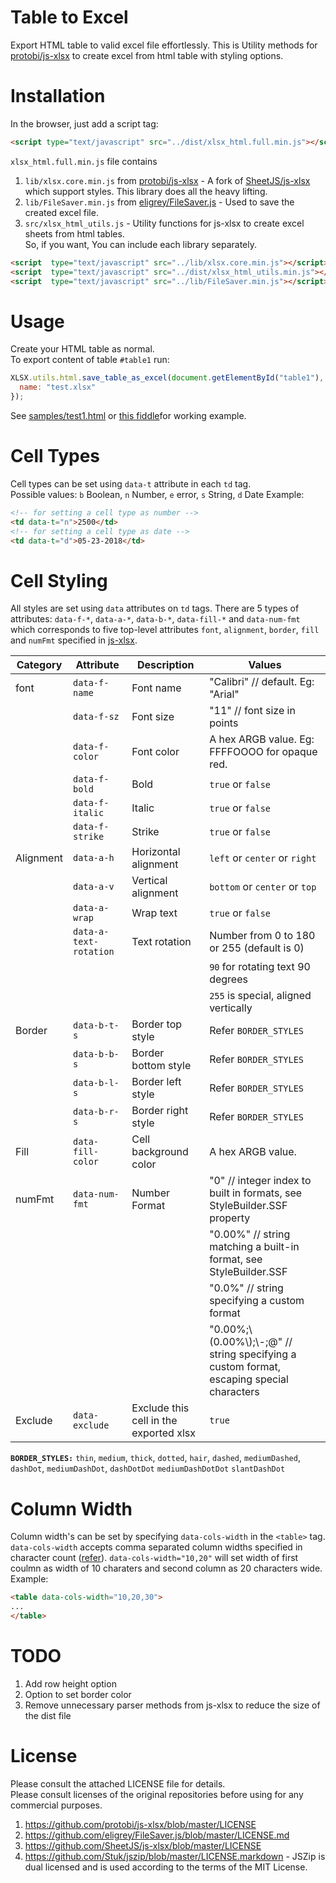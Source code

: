 # Table to Excel

Export HTML table to valid excel file effortlessly.
This is Utility methods for [protobi/js-xlsx](https://github.com/protobi/js-xlsx) to create excel from html table with styling options.

# Installation

In the browser, just add a script tag:

```html
<script type="text/javascript" src="../dist/xlsx_html.full.min.js"></script>
```

`xlsx_html.full.min.js` file contains

1. `lib/xlsx.core.min.js` from [protobi/js-xlsx](https://github.com/protobi/js-xlsx) - A fork of [SheetJS/js-xlsx](https://github.com/SheetJS/js-xlsx) which support styles. This library does all the heavy lifting.
2. `lib/FileSaver.min.js` from [eligrey/FileSaver.js](https://github.com/eligrey/FileSaver.js/) - Used to save the created excel file.
3. `src/xlsx_html_utils.js` - Utility functions for js-xlsx to create excel sheets from html tables.  
   So, if you want, You can include each library separately.

```html
<script  type="text/javascript" src="../lib/xlsx.core.min.js"></script>
<script  type="text/javascript" src="../dist/xlsx_html_utils.min.js"></script>
<script  type="text/javascript" src="../lib/FileSaver.min.js"></script>
```

# Usage

Create your HTML table as normal.  
To export content of table `#table1` run:

```javascript
XLSX.utils.html.save_table_as_excel(document.getElementById("table1"), {
  name: "test.xlsx"
});
```

See [samples/test1.html](https://github.com/linways/table-to-excel/blob/master/samples/test1.html) or [this fiddle](https://jsfiddle.net/rohithb/e2h4mbc5/)for working example.

# Cell Types

Cell types can be set using `data-t` attribute in each `td` tag.  
Possible values: `b` Boolean, `n` Number, `e` error, `s` String, `d` Date
Example:

```html
<!-- for setting a cell type as number -->
<td data-t="n">2500</td>
<!-- for setting a cell type as date -->
<td data-t="d">05-23-2018</td>
```

# Cell Styling

All styles are set using `data` attributes on `td` tags.
There are 5 types of attributes: `data-f-*`, `data-a-*`, `data-b-*`, `data-fill-*` and `data-num-fmt` which corresponds to five top-level attributes `font`, `alignment`, `border`, `fill` and `numFmt` specified in [js-xlsx](https://github.com/protobi/js-xlsx).

| Category  | Attribute              | Description                            | Values                                                                                      |
| --------- | ---------------------- | -------------------------------------- | ------------------------------------------------------------------------------------------- |
| font      | `data-f-name`          | Font name                              | "Calibri" // default. Eg: "Arial"                                                           |
|           | `data-f-sz`            | Font size                              | "11" // font size in points                                                                 |
|           | `data-f-color`         | Font color                             | A hex ARGB value. Eg: FFFFOOOO for opaque red.                                              |
|           | `data-f-bold`          | Bold                                   | `true` or `false`                                                                           |
|           | `data-f-italic`        | Italic                                 | `true` or `false`                                                                           |
|           | `data-f-strike`        | Strike                                 | `true` or `false`                                                                           |
| Alignment | `data-a-h`             | Horizontal alignment                   | `left` or `center` or `right`                                                               |
|           | `data-a-v`             | Vertical alignment                     | `bottom` or `center` or `top`                                                               |
|           | `data-a-wrap`          | Wrap text                              | `true` or `false`                                                                           |
|           | `data-a-text-rotation` | Text rotation                          | Number from 0 to 180 or 255 (default is 0)                                                  |
|           |                        |                                        | `90` for rotating text 90 degrees                                                           |
|           |                        |                                        | `255` is special, aligned vertically                                                        |
| Border    | `data-b-t-s`           | Border top style                       | Refer `BORDER_STYLES`                                                                       |
|           | `data-b-b-s`           | Border bottom style                       | Refer `BORDER_STYLES`                                                                       |
|           | `data-b-l-s`           | Border left style                       | Refer `BORDER_STYLES`                                                                       |
|           | `data-b-r-s`           | Border right style                       | Refer `BORDER_STYLES`                                                                       |
| Fill      | `data-fill-color`      | Cell background color                  | A hex ARGB value.                                                                           |
| numFmt    | `data-num-fmt`         | Number Format                          | "0" // integer index to built in formats, see StyleBuilder.SSF property                     |
|           |                        |                                        | "0.00%" // string matching a built-in format, see StyleBuilder.SSF                          |
|           |                        |                                        | "0.0%" // string specifying a custom format                                                 |
|           |                        |                                        | "0.00%;\\(0.00%\\);\\-;@" // string specifying a custom format, escaping special characters |
| Exclude   | `data-exclude`         | Exclude this cell in the exported xlsx | `true`                                                                                      |

**`BORDER_STYLES:`** `thin`, `medium`, `thick`, `dotted`, `hair`, `dashed`, `mediumDashed`, `dashDot`, `mediumDashDot`, `dashDotDot` `mediumDashDotDot` `slantDashDot`

# Column Width

Column width's can be set by specifying `data-cols-width` in the `<table>` tag.
`data-cols-width` accepts comma separated column widths specified in character count ([refer](https://github.com/SheetJS/js-xlsx#column-properties)).
`data-cols-width="10,20"` will set width of first coulmn as width of 10 charaters and second column as 20 characters wide.
Example:

```html
<table data-cols-width="10,20,30">
...
</table>
```

# TODO

1. Add row height option
2. Option to set border color
3. Remove unnecessary parser methods from js-xlsx to reduce the size of the dist file

# License

Please consult the attached LICENSE file for details.  
Please consult licenses of the original repositories before using for any commercial purposes.

1. https://github.com/protobi/js-xlsx/blob/master/LICENSE
2. https://github.com/eligrey/FileSaver.js/blob/master/LICENSE.md
3. https://github.com/SheetJS/js-xlsx/blob/master/LICENSE
4. https://github.com/Stuk/jszip/blob/master/LICENSE.markdown - JSZip is dual licensed and is used according to the terms of the MIT License.